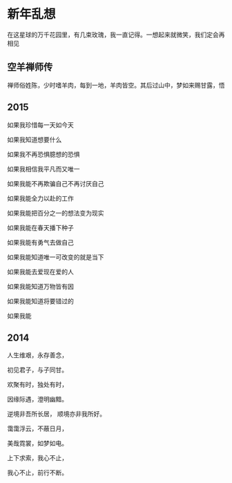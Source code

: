 新年乱想
==============


在这星球的万千花园里，有几束玫瑰，我一直记得。一想起来就微笑，我们定会再相见


空羊禅师传
----------
禅师俗姓陈，少时嗜羊肉，每到一地，羊肉皆空。其后过山中，梦如来赐甘露，悟


2015
----------
如果我珍惜每一天如今天

如果我知道想要什么

如果我不再恐惧臆想的恐惧

如果我相信我平凡而又唯一

如果我能不再欺骗自己不再讨厌自己

如果我能全力以赴的工作

如果我能把百分之一的想法变为现实

如果我能在春天播下种子

如果我能有勇气去做自己

如果我能知道唯一可改变的就是当下

如果我能去爱现在爱的人

如果我能知道万物皆有因

如果我能知道将要错过的

如果我能


2014
--------
人生维艰，永存善念，

初见君子，与子同甘。

欢聚有时，独处有时，

因缘际遇，澄明幽黯。

逆境非吾所长居， 顺境亦非我所好。

霭霭浮云，不蔽日月，

美哉霓裳，如梦如电。

上下求索，我心不止，

我心不止，前行不断。
